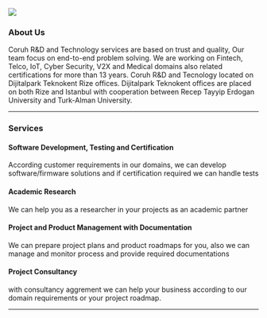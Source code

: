 



![](assets/52f25b9df1a2c4a592922958b84eaf851f036793.png)

### About Us

Coruh R&D and Technology services are based on trust and quality, Our team focus on end-to-end problem solving. We are working on Fintech, Telco, IoT, Cyber Security, V2X and Medical domains also related certifications for more than 13 years. Coruh R&D and Tecnology located on Dijitalpark Teknokent Rize offices. Dijitalpark Teknokent offices are placed on both Rize and Istanbul with cooperation between Recep Tayyip Erdogan University and Turk-Alman University.

---

### Services

#### Software Development, Testing and Certification

According customer requirements in our domains, we can develop software/firmware solutions and if certification required we can handle tests

#### Academic Research

We can help you as a researcher in your projects as an academic partner

#### Project and Product Management with Documentation

We can prepare project plans and product roadmaps for you, also we can manage and monitor process and provide required documentations

#### Project Consultancy

with consultancy aggrement we can help your business according to our domain requirements or your project roadmap.

---


